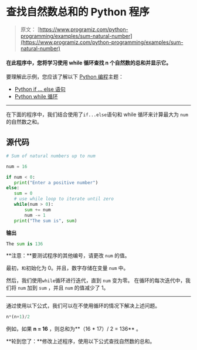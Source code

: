 # 查找自然数总和的 Python 程序

> 原文： [https://www.programiz.com/python-programming/examples/sum-natural-number](https://www.programiz.com/python-programming/examples/sum-natural-number)

#### 在此程序中，您将学习使用 while 循环查找 n 个自然数的总和并显示它。

要理解此示例，您应该了解以下 [Python 编程](/python-programming "Python tutorial")主题：

*   [Python if ... else 语句](/python-programming/if-elif-else)
*   [Python while 循环](/python-programming/while-loop)

* * *

在下面的程序中，我们结合使用了`if...else`语句和 while 循环来计算最大为 `num` 的自然数之和。

## 源代码

```py
# Sum of natural numbers up to num

num = 16

if num < 0:
   print("Enter a positive number")
else:
   sum = 0
   # use while loop to iterate until zero
   while(num > 0):
       sum += num
       num -= 1
   print("The sum is", sum) 
```

**输出**

```py
The sum is 136

```

**注意：**要测试程序的其他编号，请更改 `num` 的值。

最初，`和`初始化为 0。并且，数字存储在变量 `num` 中。

然后，我们使用`while`循环进行迭代，直到 `num` 变为零。 在循环的每次迭代中，我们将 `num` 加到 `sum` ，并且 `num` 的值减少了 1。

* * *

通过使用以下公式，我们可以在不使用循环的情况下解决上述问题。

```py
n*(n+1)/2

```

例如，如果 **n = 16** ，则总和为**（16 * 17）/ 2 = 136** 。

**轮到您了：**修改上述程序，使用以下公式查找自然数的总和。